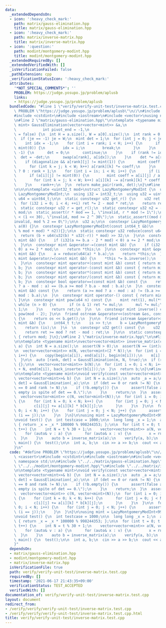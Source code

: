 ```yaml
---
data:
  _extendedDependsOn:
  - icon: ':heavy_check_mark:'
    path: matrix/gauss-elimination.hpp
    title: matrix/gauss-elimination.hpp
  - icon: ':heavy_check_mark:'
    path: matrix/inverse-matrix.hpp
    title: matrix/inverse-matrix.hpp
  - icon: ':question:'
    path: modint/montgomery-modint.hpp
    title: modint/montgomery-modint.hpp
  _extendedRequiredBy: []
  _extendedVerifiedWith: []
  _isVerificationFailed: false
  _pathExtension: cpp
  _verificationStatusIcon: ':heavy_check_mark:'
  attributes:
    '*NOT_SPECIAL_COMMENTS*': ''
    PROBLEM: https://judge.yosupo.jp/problem/aplusb
    links:
    - https://judge.yosupo.jp/problem/aplusb
  bundledCode: "#line 1 \"verify/verify-unit-test/inverse-matrix.test.cpp\"\n#define\
    \ PROBLEM \"https://judge.yosupo.jp/problem/aplusb\"\n//\n#include <cassert>\n\
    #include <cstdint>\n#include <iostream>\n#include <vector>\nusing namespace std;\n\
    \n#line 2 \"matrix/gauss-elimination.hpp\"\n\ntemplate <typename mint>\nstd::pair<int,\
    \ mint> GaussElimination(vector<vector<mint>> &a,\n                          \
    \            int pivot_end = -1,\n                                      bool diagonalize\
    \ = false) {\n  int H = a.size(), W = a[0].size();\n  int rank = 0, je = pivot_end;\n\
    \  if (je == -1) je = W;\n  mint det = 1;\n  for (int j = 0; j < je; j++) {\n\
    \    int idx = -1;\n    for (int i = rank; i < H; i++) {\n      if (a[i][j] !=\
    \ mint(0)) {\n        idx = i;\n        break;\n      }\n    }\n    if (idx ==\
    \ -1) {\n      det = 0;\n      continue;\n    }\n    if (rank != idx) {\n    \
    \  det = -det;\n      swap(a[rank], a[idx]);\n    }\n    det *= a[rank][j];\n\
    \    if (diagonalize && a[rank][j] != mint(1)) {\n      mint coeff = a[rank][j].inverse();\n\
    \      for (int k = j; k < W; k++) a[rank][k] *= coeff;\n    }\n    int is = diagonalize\
    \ ? 0 : rank + 1;\n    for (int i = is; i < H; i++) {\n      if (i == rank) continue;\n\
    \      if (a[i][j] != mint(0)) {\n        mint coeff = a[i][j] / a[rank][j];\n\
    \        for (int k = j; k < W; k++) a[i][k] -= a[rank][k] * coeff;\n      }\n\
    \    }\n    rank++;\n  }\n  return make_pair(rank, det);\n}\n#line 2 \"modint/montgomery-modint.hpp\"\
    \n\n\n\ntemplate <uint32_t mod>\nstruct LazyMontgomeryModInt {\n  using mint =\
    \ LazyMontgomeryModInt;\n  using i32 = int32_t;\n  using u32 = uint32_t;\n  using\
    \ u64 = uint64_t;\n\n  static constexpr u32 get_r() {\n    u32 ret = mod;\n  \
    \  for (i32 i = 0; i < 4; ++i) ret *= 2 - mod * ret;\n    return ret;\n  }\n\n\
    \  static constexpr u32 r = get_r();\n  static constexpr u32 n2 = -u64(mod) %\
    \ mod;\n  static_assert(r * mod == 1, \"invalid, r * mod != 1\");\n  static_assert(mod\
    \ < (1 << 30), \"invalid, mod >= 2 ^ 30\");\n  static_assert((mod & 1) == 1, \"\
    invalid, mod % 2 == 0\");\n\n  u32 a;\n\n  constexpr LazyMontgomeryModInt() :\
    \ a(0) {}\n  constexpr LazyMontgomeryModInt(const int64_t &b)\n      : a(reduce(u64(b\
    \ % mod + mod) * n2)){};\n\n  static constexpr u32 reduce(const u64 &b) {\n  \
    \  return (b + u64(u32(b) * u32(-r)) * mod) >> 32;\n  }\n\n  constexpr mint &operator+=(const\
    \ mint &b) {\n    if (i32(a += b.a - 2 * mod) < 0) a += 2 * mod;\n    return *this;\n\
    \  }\n\n  constexpr mint &operator-=(const mint &b) {\n    if (i32(a -= b.a) <\
    \ 0) a += 2 * mod;\n    return *this;\n  }\n\n  constexpr mint &operator*=(const\
    \ mint &b) {\n    a = reduce(u64(a) * b.a);\n    return *this;\n  }\n\n  constexpr\
    \ mint &operator/=(const mint &b) {\n    *this *= b.inverse();\n    return *this;\n\
    \  }\n\n  constexpr mint operator+(const mint &b) const { return mint(*this) +=\
    \ b; }\n  constexpr mint operator-(const mint &b) const { return mint(*this) -=\
    \ b; }\n  constexpr mint operator*(const mint &b) const { return mint(*this) *=\
    \ b; }\n  constexpr mint operator/(const mint &b) const { return mint(*this) /=\
    \ b; }\n  constexpr bool operator==(const mint &b) const {\n    return (a >= mod\
    \ ? a - mod : a) == (b.a >= mod ? b.a - mod : b.a);\n  }\n  constexpr bool operator!=(const\
    \ mint &b) const {\n    return (a >= mod ? a - mod : a) != (b.a >= mod ? b.a -\
    \ mod : b.a);\n  }\n  constexpr mint operator-() const { return mint() - mint(*this);\
    \ }\n\n  constexpr mint pow(u64 n) const {\n    mint ret(1), mul(*this);\n   \
    \ while (n > 0) {\n      if (n & 1) ret *= mul;\n      mul *= mul;\n      n >>=\
    \ 1;\n    }\n    return ret;\n  }\n  \n  constexpr mint inverse() const { return\
    \ pow(mod - 2); }\n\n  friend ostream &operator<<(ostream &os, const mint &b)\
    \ {\n    return os << b.get();\n  }\n\n  friend istream &operator>>(istream &is,\
    \ mint &b) {\n    int64_t t;\n    is >> t;\n    b = LazyMontgomeryModInt<mod>(t);\n\
    \    return (is);\n  }\n  \n  constexpr u32 get() const {\n    u32 ret = reduce(a);\n\
    \    return ret >= mod ? ret - mod : ret;\n  }\n\n  static constexpr u32 get_mod()\
    \ { return mod; }\n};\n#line 2 \"matrix/inverse-matrix.hpp\"\n\n#line 4 \"matrix/inverse-matrix.hpp\"\
    \n\ntemplate <typename mint>\nvector<vector<mint>> inverse_matrix(const vector<vector<mint>>&\
    \ a) {\n  int N = a.size();\n  assert(N > 0);\n  assert(N == (int)a[0].size());\n\
    \n  vector<vector<mint>> m(N, vector<mint>(2 * N));\n  for (int i = 0; i < N;\
    \ i++) {\n    copy(begin(a[i]), end(a[i]), begin(m[i]));\n    m[i][N + i] = 1;\n\
    \  }\n\n  auto [rank, det] = GaussElimination(m, N, true);\n  if (rank != N) return\
    \ {};\n\n  vector<vector<mint>> b(N);\n  for (int i = 0; i < N; i++) {\n    copy(begin(m[i])\
    \ + N, end(m[i]), back_inserter(b[i]));\n  }\n  return b;\n}\n#line 12 \"verify/verify-unit-test/inverse-matrix.test.cpp\"\
    \n\ntemplate <typename mint>\nvoid verify(const vector<vector<mint>>& a, const\
    \ vector<vector<mint>>& b) {\n  int N = a.size();\n  auto _a = a;\n  auto [rank,\
    \ det] = GaussElimination(_a);\n\n  if (det == 0 or rank != N) {\n    assert(det\
    \ == 0 and rank != N);\n    if (!b.empty()) {\n      assert(false and \"b is not\
    \ empty is spite of det == 0.\");\n    }\n    return;\n  }\n  assert(!b.empty());\n\
    \  vector<vector<mint>> c(N, vector<mint>(N));\n  for (int i = 0; i < N; i++)\
    \ {\n    for (int k = 0; k < N; k++) {\n      for (int j = 0; j < N; j++) {\n\
    \        c[i][j] += a[i][k] * b[k][j];\n      }\n    }\n  }\n\n  for (int i =\
    \ 0; i < N; i++) {\n    for (int j = 0; j < N; j++) {\n      assert(c[i][j] ==\
    \ (i == j));\n    }\n  }\n}\n\nusing mint = LazyMontgomeryModInt<998244353>;\n\
    \nvoid test() {\n  int testcase = 1000;\n\n  long long _x = 1;\n  auto rng = [&]()\
    \ { return _x = _x * 100000 % 998244353; };\n\n  for (int t = 0; t < testcase;\
    \ t++) {\n    int N = t % 30 + 1;\n    vector<vector<mint>> a(N, vector<mint>(N));\n\
    \    for (auto& v : a) {\n      for (auto& x : v) {\n        x = rng();\n    \
    \  }\n    }\n    auto b = inverse_matrix(a);\n    verify(a, b);\n  }\n}\n\nint\
    \ main() {\n  test();\n\n  int a, b;\n  cin >> a >> b;\n  cout << a + b << endl;\n\
    }\n"
  code: "#define PROBLEM \"https://judge.yosupo.jp/problem/aplusb\"\n//\n#include\
    \ <cassert>\n#include <cstdint>\n#include <iostream>\n#include <vector>\nusing\
    \ namespace std;\n\n#include \"../../matrix/gauss-elimination.hpp\"\n#include\
    \ \"../../modint/montgomery-modint.hpp\"\n#include \"../../matrix/inverse-matrix.hpp\"\
    \n\ntemplate <typename mint>\nvoid verify(const vector<vector<mint>>& a, const\
    \ vector<vector<mint>>& b) {\n  int N = a.size();\n  auto _a = a;\n  auto [rank,\
    \ det] = GaussElimination(_a);\n\n  if (det == 0 or rank != N) {\n    assert(det\
    \ == 0 and rank != N);\n    if (!b.empty()) {\n      assert(false and \"b is not\
    \ empty is spite of det == 0.\");\n    }\n    return;\n  }\n  assert(!b.empty());\n\
    \  vector<vector<mint>> c(N, vector<mint>(N));\n  for (int i = 0; i < N; i++)\
    \ {\n    for (int k = 0; k < N; k++) {\n      for (int j = 0; j < N; j++) {\n\
    \        c[i][j] += a[i][k] * b[k][j];\n      }\n    }\n  }\n\n  for (int i =\
    \ 0; i < N; i++) {\n    for (int j = 0; j < N; j++) {\n      assert(c[i][j] ==\
    \ (i == j));\n    }\n  }\n}\n\nusing mint = LazyMontgomeryModInt<998244353>;\n\
    \nvoid test() {\n  int testcase = 1000;\n\n  long long _x = 1;\n  auto rng = [&]()\
    \ { return _x = _x * 100000 % 998244353; };\n\n  for (int t = 0; t < testcase;\
    \ t++) {\n    int N = t % 30 + 1;\n    vector<vector<mint>> a(N, vector<mint>(N));\n\
    \    for (auto& v : a) {\n      for (auto& x : v) {\n        x = rng();\n    \
    \  }\n    }\n    auto b = inverse_matrix(a);\n    verify(a, b);\n  }\n}\n\nint\
    \ main() {\n  test();\n\n  int a, b;\n  cin >> a >> b;\n  cout << a + b << endl;\n\
    }"
  dependsOn:
  - matrix/gauss-elimination.hpp
  - modint/montgomery-modint.hpp
  - matrix/inverse-matrix.hpp
  isVerificationFile: true
  path: verify/verify-unit-test/inverse-matrix.test.cpp
  requiredBy: []
  timestamp: '2021-06-17 21:43:35+09:00'
  verificationStatus: TEST_ACCEPTED
  verifiedWith: []
documentation_of: verify/verify-unit-test/inverse-matrix.test.cpp
layout: document
redirect_from:
- /verify/verify/verify-unit-test/inverse-matrix.test.cpp
- /verify/verify/verify-unit-test/inverse-matrix.test.cpp.html
title: verify/verify-unit-test/inverse-matrix.test.cpp
---
```

